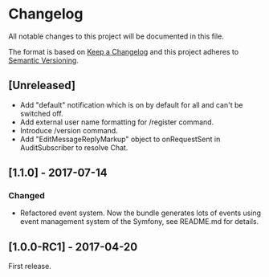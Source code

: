 # Changelog
All notable changes to this project will be documented in this file.

The format is based on [Keep a Changelog](http://keepachangelog.com/en/1.0.0/)
and this project adheres to [Semantic Versioning](http://semver.org/spec/v2.0.0.html).

## [Unreleased]
  - Add "default" notification which is on by default for all and can't be switched off.
  - Add external user name formatting for /register command.
  - Introduce /version command.
  - Add "EditMessageReplyMarkup" object to onRequestSent in AuditSubscriber to resolve Chat.

## [1.1.0] - 2017-07-14
### Changed
  - Refactored event system. Now the bundle generates lots of events
  using event management system of the Symfony, see README.md for details.

## [1.0.0-RC1] - 2017-04-20
First release.